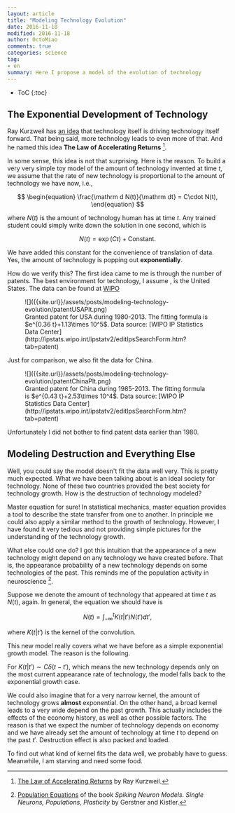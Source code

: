 ```yaml
---
layout: article
title: "Modeling Technology Evolution"
date: 2016-11-18
modified: 2016-11-18
author: OctoMiao
comments: true
categories: science
tag:
- en
summary: Here I propose a model of the evolution of technology
---
```



* ToC
{:toc}


## The Exponential Development of Technology

Ray Kurzweil has [an idea](http://www.kurzweilai.net/the-law-of-accelerating-returns) that technology itself is driving technology itself forward. That being said, more technology leads to even more of that. And he named this idea **The Law of Accelerating Returns** [^1].

In some sense, this idea is not that surprising. Here is the reason. To build a very very simple toy model of the amount of technology invented at time $t$, we assume that the rate of new technology is proportional to the amount of technology we have now, i.e.,

$$
\begin{equation}
\frac{\mathrm d N(t)}{\mathrm dt} = C\cdot N(t),
\end{equation}
$$

where $N(t)$ is the amount of technology human has at time $t$. Any trained student could simply write down the solution in one second, which is

$$
N(t) = \exp\left( C t \right) + \text{Constant}.
$$

We have added this constant for the convenience of translation of data. Yes, the amount of technology is popping out **exponentially**.

How do we verify this? The first idea came to me is through the number of patents. The best environment for technology, I assume , is the United States. The data can be found at [WIPO](http://ipstats.wipo.int/ipstatv2/editIpsSearchForm.htm?tab=patent)


<figure markdown="1">
![]({{site.url}}/assets/posts/modeling-technology-evolution/patentUSAPlt.png)
<figcaption markdown="1">
Granted patent for USA during 1980-2013. The fitting formula is $e^{0.36 t}+1.13\times 10^5$. Data source: [WIPO IP Statistics Data Center](http://ipstats.wipo.int/ipstatv2/editIpsSearchForm.htm?tab=patent)
</figcaption>
</figure>

Just for comparison, we also fit the data for China.

<figure markdown="1">
![]({{site.url}}/assets/posts/modeling-technology-evolution/patentChinaPlt.png)
<figcaption markdown="1">
Granted patent for China during 1985-2013. The fitting formula is $e^{0.43 t}+2.53\times 10^4$. Data source: [WIPO IP Statistics Data Center](http://ipstats.wipo.int/ipstatv2/editIpsSearchForm.htm?tab=patent)
</figcaption>
</figure>

Unfortunately I did not bother to find patent data earlier than 1980.


## Modeling Destruction and Everything Else

Well, you could say the model doesn't fit the data well very. This is pretty much expected. What we have been talking about is an ideal society for technology. None of these two countries provided the best society for technology growth. How is the destruction of technology modeled?

Master equation for sure! In statistical mechanics, master equation provides a tool to describe the state transfer from one to another. In principle we could also apply a similar method to the growth of technology. However, I have found it very tedious and not providing simple pictures for the understanding of the technology growth.

What else could one do? I got this intuition that the appearance of a new technology might depend on any technology we have created before. That is, the appearance probability of a new technology depends on some technologies of the past. This reminds me of the population activity in neuroscience [^2].

Suppose we denote the amount of technology that appeared at time $t$ as $N(t)$, again. In general, the equation we should have is

$$
\begin{equation}
N(t) = \int_{-\infty}^t K(t\vert t') N(t') dt',
\end{equation}
$$

where $K(t\vert t')$ is the kernel of the convolution.

This new model really covers what we have before as a simple exponential growth model. The reason is the following.

For $K(t\vert t')\sim C\delta(t-t')$, which means the new technology depends only on the most current appearance rate of technology, the model falls back to the exponential growth case.

We could also imagine that for a very narrow kernel, the amount of technology grows **almost** exponential. On the other hand, a broad kernel leads to a very wide depend on the past growth. This actually includes the effects of the economy history, as well as other possible factors. The reason is that we expect the number of technology depends on economy and we have already set the amount of technology at time $t$ to depend on the past $t'$. Destruction effect is also packed and loaded.

To find out what kind of kernel fits the data well, we probably have to guess. Meanwhile, I am starving and need some food.


[^1]: [The Law of Accelerating Returns](http://www.kurzweilai.net/the-law-of-accelerating-returns) by Ray Kurzweil.
[^2]: [Population Equations](http://icwww.epfl.ch/~gerstner/SPNM/node44.html) of the book *Spiking Neuron Models. Single Neurons, Populations, Plasticity* by Gerstner and Kistler.
